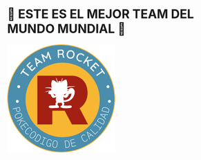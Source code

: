 # :beer: ESTE ES EL MEJOR TEAM DEL MUNDO MUNDIAL :beer:

![logo](https://github.com/GitTeamRocket/inventario/blob/master/pictures/Logo.png)
